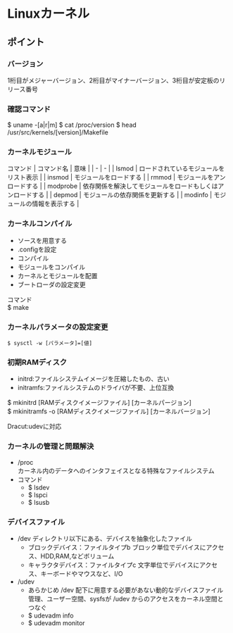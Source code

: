 # Linuxカーネル

## ポイント

### バージョン
1桁目がメジャーバージョン、2桁目がマイナーバージョン、3桁目が安定板のリリース番号

### 確認コマンド

$ uname -[a|r|m]
$ cat /proc/version
$ head /usr/src/kernels/[version]/Makefile

### カーネルモジュール

コマンド
| コマンド名 | 意味 |
| - | - |
| lsmod | ロードされているモジュールをリスト表示 |
| insmod | モジュールをロードする |
| rmmod | モジュールをアンロードする |
| modprobe | 依存関係を解決してモジュールをロードもしくはアンロードする |
| depmod | モジュールの依存関係を更新する |
| modinfo | モジュールの情報を表示する |


### カーネルコンパイル

* ソースを用意する
* .configを設定
* コンパイル
* モジュールをコンパイル
* カーネルとモジュールを配置
* ブートローダの設定変更

コマンド  
$ make 

### カーネルパラメータの設定変更

```
$ sysctl -w [パラメータ]=[値]
```

### 初期RAMディスク

* initrd:ファイルシステムイメージを圧縮したもの、古い
* initramfs:ファイルシステムのドライバが不要、上位互換

$ mkinitrd [RAMディスクイメージファイル] [カーネルパージョン]  
$ mkinitramfs -o [RAMディスクイメージファイル] [カーネルバージョン]

Dracut:udevに対応

### カーネルの管理と問題解決

* /proc  
カーネル内のデータへのインタフェイスとなる特殊なファイルシステム
* コマンド  
  * $ lsdev  
  * $ lspci
  * $ lsusb

### デバイスファイル

* /dev ディレクトリ以下にある、デバイスを抽象化したファイル
  * ブロックデバイス：ファイルタイプb ブロック単位でデバイスにアクセス、HDD,RAM,などボリューム
  * キャラクタデバイス：ファイルタイプc 文字単位でデバイスにアクセス、キーボードやマウスなど、I/O
* /udev
  * あらかじめ /dev 配下に用意する必要があない動的なデバイスファイル管理、ユーザー空間、sysfsが /udev からのアクセスをカーネル空間とつなぐ
  * $ udevadm info  
  * $ udevadm monitor

  